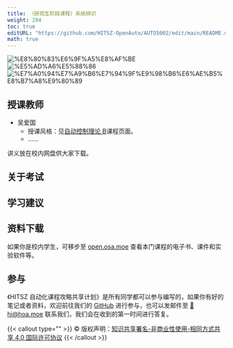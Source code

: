 ```yaml
---
title: （研究生阶段课程）系统辨识
weight: 204
toc: true
editURL: "https://github.com/HITSZ-OpenAuto/AUTO5002/edit/main/README.md"
math: true
---
```



<div class="img-div hx-mt-4 hx-flex-row hx-justify-start hx-items-center">

![%E8%80%83%E6%9F%A5%E8%AF%BE](https://img.shields.io/badge/%E8%80%83%E6%9F%A5%E8%AF%BE-green)
![%E5%AD%A6%E5%88%86](https://img.shields.io/badge/%E5%AD%A6%E5%88%86-2-moccasin)
![%E7%A0%94%E7%A9%B6%E7%94%9F%E9%98%B6%E6%AE%B5%E8%B7%A8%E9%80%89](https://img.shields.io/badge/%E7%A0%94%E7%A9%B6%E7%94%9F%E9%98%B6%E6%AE%B5%E8%B7%A8%E9%80%89-lightskyblue)

</div>

<!--
<div class="img-div hx-mt-4 hx-flex-row hx-justify-start hx-items-center">

![%E6%88%90%E7%BB%A9%E6%9E%84%E6%88%90](https://img.shields.io/badge/%E6%88%90%E7%BB%A9%E6%9E%84%E6%88%90-gold)
![%E4%BD%9C%E4%B8%9A40%](https://img.shields.io/badge/%E4%BD%9C%E4%B8%9A-40%25-wheat)
![%E6%9C%9F%E6%9C%AB%E8%80%83%E8%AF%9560%](https://img.shields.io/badge/%E6%9C%9F%E6%9C%AB%E8%80%83%E8%AF%95-60%25-wheat)
</div>

-->

## 授课教师

- 吴爱国
  - 授课风格：见[自动控制理论 B](https://hoa.moe/docs/junior-spring/auto3001b/)课程页面。
  - ……

讲义放在校内网盘供大家下载。

## 关于考试

## 学习建议

## 资料下载


如果你是校内学生，可移步至 <a href='https://open.osa.moe/openauto/AUTO5002'>open.osa.moe</a> 查看本门课程的电子书、课件和实验软件等。

## 参与

《HITSZ 自动化课程攻略共享计划》是所有同学都可以参与编写的，如果你有好的笔记或者资料，欢迎前往我们的 [GitHub](https://github.com/HITSZ-OpenAuto) 进行参与，也可以发邮件至 [📮hi@hoa.moe](mailto:hi@hoa.moe) 联系我们，我们会在收到的第一时间进行答复。

{{< callout type="" >}}
  © 版权声明：[知识共享署名-非商业性使用-相同方式共享 4.0 国际许可协议](https://creativecommons.org/licenses/by-nc-sa/4.0/)
{{< /callout >}}

